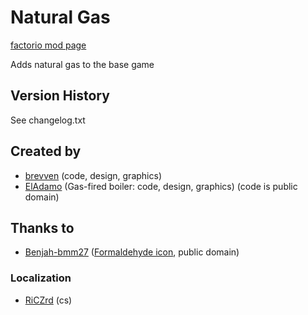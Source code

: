 # Natural Gas

[factorio mod page](https://mods.factorio.com/mod/bzgas)

Adds natural gas to the base game

## Version History
See changelog.txt

## Created by

- [brevven](https://mods.factorio.com/user/brevven) (code, design, graphics)
- [ElAdamo](https://mods.factorio.com/user/ElAdamo) (Gas-fired boiler: code, design, graphics) (code is public domain)

## Thanks to 

- [Benjah-bmm27](https://commons.wikimedia.org/wiki/User:Benjah-bmm27) ([Formaldehyde icon](https://commons.wikimedia.org/wiki/File:Formaldehyde-3D-vdW.png), public domain)

### Localization

- [RiCZrd](https://mods.factorio.com/user/RiCZrd) (cs)
